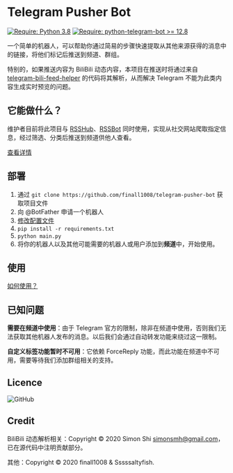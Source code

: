 # Telegram Pusher Bot
[![Require: Python 3.8](https://img.shields.io/badge/Python-3.8-blue)](https://www.python.org/)
[![Require: python-telegram-bot >= 12.8](https://img.shields.io/badge/python--telegram--bot-%3E%3D%2012.6.1-blue)](https://github.com/python-telegram-bot/python-telegram-bot)

一个简单的机器人，可以帮助你通过简易的步骤快速提取从其他来源获得的消息中的链接，将他们标记后推送到频道、群组。

特别的，如果推送内容为 BiliBili 动态内容，本项目在推送时将通过来自 [telegram-bili-feed-helper](https://github.com/simonsmh/telegram-bili-feed-helper) 的代码将其解析，从而解决 Telegram 不能为此类内容生成实时预览的问题。

## 它能做什么？

维护者目前将此项目与 [RSSHub](https://github.com/DIYgod/RSSHub)、[RSSBot](https://github.com/iovxw/rssbot) 同时使用，实现从社交网站爬取指定信息，经过筛选、分类后推送到频道供他人查看。

[查看详情](docs/What_can_this_do.md)

## 部署

1. 通过 `git clone https://github.com/finall1008/telegram-pusher-bot` 获取项目文件
2. 向 @BotFather 申请一个机器人
3. [修改配置文件](docs/Edit_config.md)
4. `pip install -r requirements.txt`
5. `python main.py`
6. 将你的机器人以及其他可能需要的机器人或用户添加到**频道**中，开始使用。

## 使用

[如何使用？](docs/How_to.md)

## 已知问题

**需要在频道中使用**：由于 Telegram 官方的限制，除非在频道中使用，否则我们无法获取其他机器人发布的消息。以后我们会通过自动转发功能来绕过这一限制。

**自定义标签功能暂时不可用**：它依赖 ForceReply 功能，而此功能在频道中不可用，需要等待我们添加群组相关的支持。

## Licence

![GitHub](https://img.shields.io/github/license/finall1008/telegram-pusher-bot)

## Credit

BiliBili 动态解析相关：Copyright © 2020 Simon Shi simonsmh@gmail.com，已在源代码中注明贡献部分。

其他：Copyright © 2020 finall1008 & Sssssaltyfish.